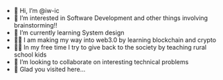 - 👋 Hi, I’m @iw-ic
- 👀 I’m interested in Software Development and other things involving brainstorming!!
- 🌱 I’m currently learning System design
- :woman_technologist: I am making my way into web3.0 by learning blockchain and crypto
- :teacher: In my free time I try to give back to the society by teaching rural school kids
- 💞️ I’m looking to collaborate on interesting technical problems
- :star_struck: Glad you visited here...

<!---
iw-ic/iw-ic is a ✨ special ✨ repository because its `README.md` (this file) appears on your GitHub profile.
You can click the Preview link to take a look at your changes.
--->
